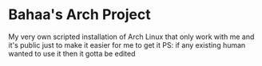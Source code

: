 # Bahaa's Arch Project
My very own scripted installation of Arch Linux that only work with me and it's public just to make it easier for me to get it
PS: if any existing human wanted to use it then it gotta be edited
